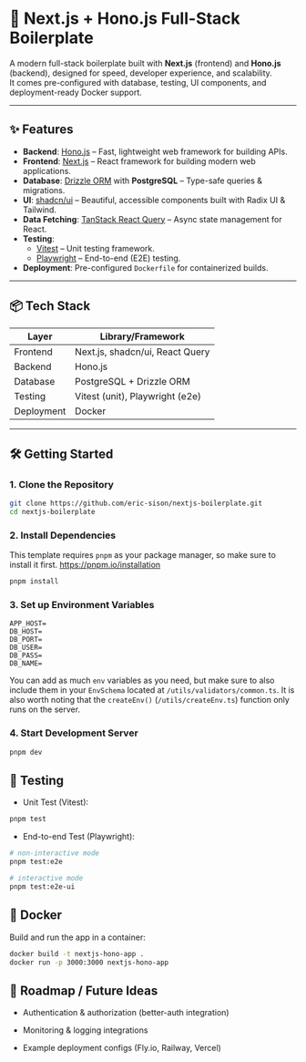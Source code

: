 # 🚀 Next.js + Hono.js Full-Stack Boilerplate

A modern full-stack boilerplate built with **Next.js** (frontend) and **Hono.js** (backend), designed for speed, developer experience, and scalability.  
It comes pre-configured with database, testing, UI components, and deployment-ready Docker support.

---

## ✨ Features

- **Backend**: [Hono.js](https://hono.dev) – Fast, lightweight web framework for building APIs.
- **Frontend**: [Next.js](https://nextjs.org) – React framework for building modern web applications.
- **Database**: [Drizzle ORM](https://orm.drizzle.team/) with **PostgreSQL** – Type-safe queries & migrations.
- **UI**: [shadcn/ui](https://ui.shadcn.com) – Beautiful, accessible components built with Radix UI & Tailwind.
- **Data Fetching**: [TanStack React Query](https://tanstack.com/query/latest) – Async state management for React.
- **Testing**:
  - [Vitest](https://vitest.dev) – Unit testing framework.
  - [Playwright](https://playwright.dev) – End-to-end (E2E) testing.
- **Deployment**: Pre-configured `Dockerfile` for containerized builds.

---

## 📦 Tech Stack

| Layer      | Library/Framework               |
| ---------- | ------------------------------- |
| Frontend   | Next.js, shadcn/ui, React Query |
| Backend    | Hono.js                         |
| Database   | PostgreSQL + Drizzle ORM        |
| Testing    | Vitest (unit), Playwright (e2e) |
| Deployment | Docker                          |

---

## 🛠️ Getting Started

### 1. Clone the Repository

```bash
git clone https://github.com/eric-sison/nextjs-boilerplate.git
cd nextjs-boilerplate
```

### 2. Install Dependencies

This template requires `pnpm` as your package manager, so make sure to install it first. https://pnpm.io/installation

```bash
pnpm install
```

### 3. Set up Environment Variables

```env
APP_HOST=
DB_HOST=
DB_PORT=
DB_USER=
DB_PASS=
DB_NAME=
```

You can add as much `env` variables as you need, but make sure to also include them in your `EnvSchema` located at `/utils/validators/common.ts`. It is also worth noting that the `createEnv()` (`/utils/createEnv.ts`) function only runs on the server.

### 4. Start Development Server

```bash
pnpm dev
```

## 🧪 Testing

- Unit Test (Vitest):

```bash
pnpm test
```

- End-to-end Test (Playwright):

```bash
# non-interactive mode
pnpm test:e2e

# interactive mode
pnpm test:e2e-ui
```

## 🐳 Docker

Build and run the app in a container:

```bash
docker build -t nextjs-hono-app .
docker run -p 3000:3000 nextjs-hono-app
```

## 🚧 Roadmap / Future Ideas

- Authentication & authorization (better-auth integration)

- Monitoring & logging integrations

- Example deployment configs (Fly.io, Railway, Vercel)
